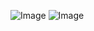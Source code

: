 ![Image](https://github.com/user-attachments/assets/75bc7174-9033-44a3-89c5-59c4593fda01)
![Image](https://github.com/user-attachments/assets/4d60e941-e988-4f1c-8229-fc1f58cd09d1)
